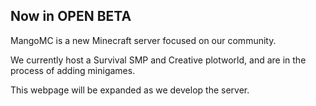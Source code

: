 ## Now in OPEN BETA

MangoMC is a new Minecraft server focused on our community.

We currently host a Survival SMP and Creative plotworld, and are in the process of adding minigames.

This webpage will be expanded as we develop the server.

